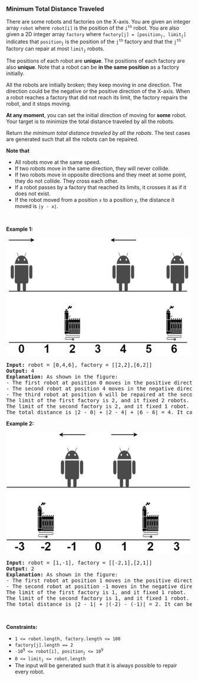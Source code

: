 
<h3>Minimum Total Distance Traveled</h3>
<div><p>There are some robots and factories on the X-axis. You are given an integer array <code>robot</code> where <code>robot[i]</code> is the position of the <code>i<sup>th</sup></code> robot. You are also given a 2D integer array <code>factory</code> where <code>factory[j] = [position<sub>j</sub>, limit<sub>j</sub>]</code> indicates that <code>position<sub>j</sub></code> is the position of the <code>j<sup>th</sup></code> factory and that the <code>j<sup>th</sup></code> factory can repair at most <code>limit<sub>j</sub></code> robots.</p>
<p>The positions of each robot are <strong>unique</strong>. The positions of each factory are also <strong>unique</strong>. Note that a robot can be <strong>in the same position</strong> as a factory initially.</p>
<p>All the robots are initially broken; they keep moving in one direction. The direction could be the negative or the positive direction of the X-axis. When a robot reaches a factory that did not reach its limit, the factory repairs the robot, and it stops moving.</p>
<p><strong>At any moment</strong>, you can set the initial direction of moving for <strong>some</strong> robot. Your target is to minimize the total distance traveled by all the robots.</p>
<p>Return <em>the minimum total distance traveled by all the robots</em>. The test cases are generated such that all the robots can be repaired.</p>
<p><strong>Note that</strong></p>
<ul>
<li>All robots move at the same speed.</li>
<li>If two robots move in the same direction, they will never collide.</li>
<li>If two robots move in opposite directions and they meet at some point, they do not collide. They cross each other.</li>
<li>If a robot passes by a factory that reached its limits, it crosses it as if it does not exist.</li>
<li>If the robot moved from a position <code>x</code> to a position <code>y</code>, the distance it moved is <code>|y - x|</code>.</li>
</ul>
<p> </p>
<p><strong>Example 1:</strong></p>
<img alt="" src="assets/b5bf116fc1ba41c7a016a23c37b84d84.jpg" style="width: 500px; height: 320px;"/>
<pre><strong>Input:</strong> robot = [0,4,6], factory = [[2,2],[6,2]]
<strong>Output:</strong> 4
<strong>Explanation:</strong> As shown in the figure:
- The first robot at position 0 moves in the positive direction. It will be repaired at the first factory.
- The second robot at position 4 moves in the negative direction. It will be repaired at the first factory.
- The third robot at position 6 will be repaired at the second factory. It does not need to move.
The limit of the first factory is 2, and it fixed 2 robots.
The limit of the second factory is 2, and it fixed 1 robot.
The total distance is |2 - 0| + |2 - 4| + |6 - 6| = 4. It can be shown that we cannot achieve a better total distance than 4.
</pre>
<p><strong>Example 2:</strong></p>
<img alt="" src="assets/3c19b52bf4ed499f904b044070299b4e.jpg" style="width: 500px; height: 329px;"/>
<pre><strong>Input:</strong> robot = [1,-1], factory = [[-2,1],[2,1]]
<strong>Output:</strong> 2
<strong>Explanation:</strong> As shown in the figure:
- The first robot at position 1 moves in the positive direction. It will be repaired at the second factory.
- The second robot at position -1 moves in the negative direction. It will be repaired at the first factory.
The limit of the first factory is 1, and it fixed 1 robot.
The limit of the second factory is 1, and it fixed 1 robot.
The total distance is |2 - 1| + |(-2) - (-1)| = 2. It can be shown that we cannot achieve a better total distance than 2.
</pre>
<p> </p>
<p><strong>Constraints:</strong></p>
<ul>
<li><code>1 &lt;= robot.length, factory.length &lt;= 100</code></li>
<li><code>factory[j].length == 2</code></li>
<li><code>-10<sup>9</sup> &lt;= robot[i], position<sub>j</sub> &lt;= 10<sup>9</sup></code></li>
<li><code>0 &lt;= limit<sub>j</sub> &lt;= robot.length</code></li>
<li>The input will be generated such that it is always possible to repair every robot.</li>
</ul>
</div>
